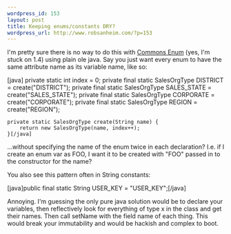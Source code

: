 ```yaml
--- 
wordpress_id: 153
layout: post
title: Keeping enums/constants DRY?
wordpress_url: http://www.robsanheim.com/?p=153
---
```

I'm pretty sure there is no way to do this with <a href="http://jakarta.apache.org/commons/lang/api/org/apache/commons/lang/enum/Enum.html">Commons Enum</a> (yes, I'm stuck on 1.4) using plain ole java.  Say you just want every enum to have the same attribute name as its variable name, like so:

[java]
        private static int index = 0;
        private final static SalesOrgType DISTRICT = create("DISTRICT");
	private final static SalesOrgType SALES_STATE = create("SALES_STATE");
	private final static SalesOrgType CORPORATE = create("CORPORATE");
	private final static SalesOrgType REGION = create("REGION");

	private static SalesOrgType create(String name) {
		return new SalesOrgType(name, index++);
	}[/java]

...without specifying the name of the enum twice in each declaration?  I.e. if I create an enum var as FOO, I want it to be created with "FOO" passed in to the constructor for the name?

You also see this pattern often in String constants:

[java]public final static String USER_KEY = "USER_KEY";[/java]

Annoying.  I'm guessing the only pure java solution would be to declare your variables, then reflectively look for everything of type x in the class and get their names.  Then call setName with the field name of each thing.  This would break your immutability and would be hackish and complex to boot.
